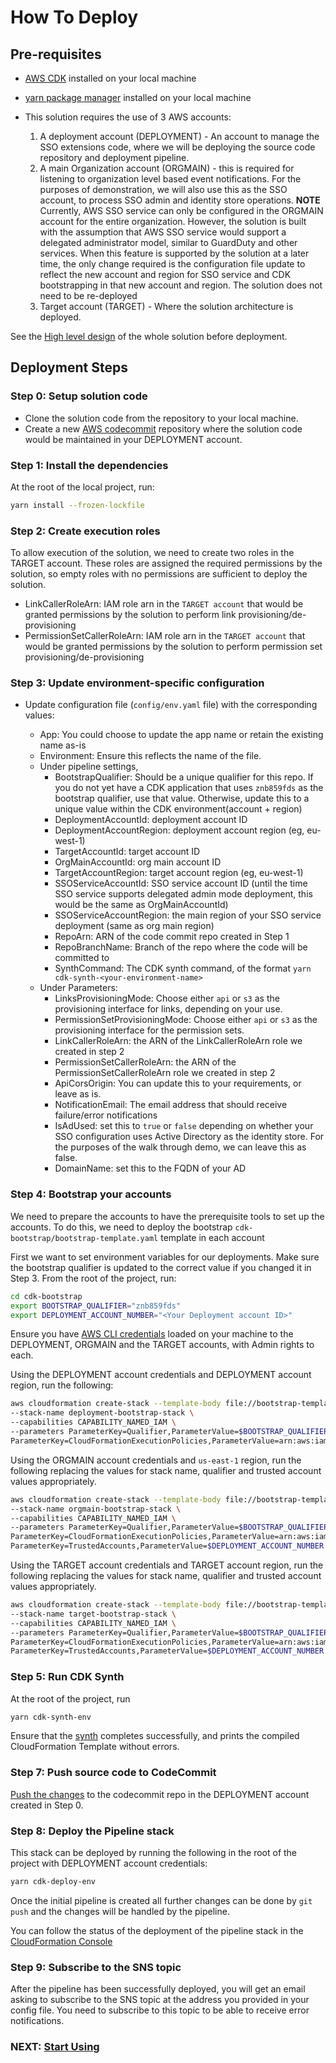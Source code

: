 # How To Deploy

## Pre-requisites

- [AWS CDK](https://github.com/aws/aws-cdk) installed on your local machine
- [yarn package manager](https://yarnpkg.com/getting-started/install) installed on your local machine
- This solution requires the use of 3 AWS accounts:

  1. A deployment account (DEPLOYMENT) - An account to manage the SSO extensions code, where we will be deploying the source code repository and deployment pipeline.
  2. A main Organization account (ORGMAIN) - this is required for listening to organization level based event notifications. For the purposes of demonstration, we will also use this as the SSO account, to process SSO admin and identity store operations.
     **NOTE**
     Currently, AWS SSO service can only be configured in the ORGMAIN account for the entire organization. However, the solution is built with the assumption that AWS SSO service would support a delegated administrator model, similar to GuardDuty and other services. When this feature is supported by the solution at a later time, the only change required is the configuration file update to reflect the new account and region for SSO service and CDK bootstrapping in that new account and region. The solution does not need to be re-deployed
  3. Target account (TARGET) - Where the solution architecture is deployed.

See the [High level design](../images/aws-sso-extensions-for-enterprise-overview.png) of the whole solution before deployment.

## Deployment Steps

### Step 0: Setup solution code

- Clone the solution code from the repository to your local machine.
- Create a new [AWS codecommit](https://aws.amazon.com/codecommit/) repository where the solution code would be maintained in your DEPLOYMENT account.

### Step 1: Install the dependencies

At the root of the local project, run:

```bash
yarn install --frozen-lockfile
```

### Step 2: Create execution roles

To allow execution of the solution, we need to create two roles in the TARGET account. These roles are assigned the required permissions by the solution, so empty roles with no permissions are sufficient to deploy the solution.

- LinkCallerRoleArn: IAM role arn in the `TARGET account` that would be granted permissions by the solution to perform link provisioning/de-provisioning
- PermissionSetCallerRoleArn: IAM role arn in the `TARGET account` that would be granted permissions by the solution to perform permission set provisioning/de-provisioning

### Step 3: Update environment-specific configuration

- Update configuration file (`config/env.yaml` file) with the corresponding values:

  - App: You could choose to update the app name or retain the existing name as-is
  - Environment: Ensure this reflects the name of the file.
  - Under pipeline settings,
    - BootstrapQualifier: Should be a unique qualifier for this repo. If you do not yet have a CDK application that uses `znb859fds` as the bootstrap qualifier, use that value. Otherwise, update this to a unique value within the CDK environment(account + region)
    - DeploymentAccountId: deployment account ID
    - DeploymentAccountRegion: deployment account region (eg, eu-west-1)
    - TargetAccountId: target account ID
    - OrgMainAccountId: org main account ID
    - TargetAccountRegion: target account region (eg, eu-west-1)
    - SSOServiceAccountId: SSO service account ID (until the time SSO service supports delegated admin mode deployment, this would be the same as OrgMainAccountId)
    - SSOServiceAccountRegion: the main region of your SSO service deployment (same as org main region)
    - RepoArn: ARN of the code commit repo created in Step 1
    - RepoBranchName: Branch of the repo where the code will be committed to
    - SynthCommand: The CDK synth command, of the format `yarn cdk-synth-<your-environment-name>`
  - Under Parameters:
    - LinksProvisioningMode: Choose either `api` or `s3` as the provisioning interface for links, depending on your use.
    - PermissionSetProvisioningMode: Choose either `api` or `s3` as the provisioning interface for the permission sets.
    - LinkCallerRoleArn: the ARN of the LinkCallerRoleArn role we created in step 2
    - PermissionSetCallerRoleArn: the ARN of the PermissionSetCallerRoleArn role we created in step 2
    - ApiCorsOrigin: You can update this to your requirements, or leave as is.
    - NotificationEmail: The email address that should receive failure/error notifications
    - IsAdUsed: set this to `true` or `false` depending on whether your SSO configuration uses Active Directory as the identity store. For the purposes of the walk through demo, we can leave this as false.
    - DomainName: set this to the FQDN of your AD

### Step 4: Bootstrap your accounts

We need to prepare the accounts to have the prerequisite tools to set up the accounts. To do this, we need to deploy the bootstrap `cdk-bootstrap/bootstrap-template.yaml` template in each account

First we want to set environment variables for our deployments. Make sure the bootstrap qualifier is updated to the correct value if you changed it in Step 3. From the root of the project, run:

```bash
cd cdk-bootstrap
export BOOTSTRAP_QUALIFIER="znb859fds"
export DEPLOYMENT_ACCOUNT_NUMBER="<Your Deployment account ID>"
```

Ensure you have [AWS CLI credentials](https://docs.aws.amazon.com/cli/latest/userguide/cli-configure-files.html) loaded on your machine to the DEPLOYMENT, ORGMAIN and the TARGET accounts, with Admin rights to each.

Using the DEPLOYMENT account credentials and DEPLOYMENT account region, run the following:

```bash
aws cloudformation create-stack --template-body file://bootstrap-template.yml \
--stack-name deployment-bootstrap-stack \
--capabilities CAPABILITY_NAMED_IAM \
--parameters ParameterKey=Qualifier,ParameterValue=$BOOTSTRAP_QUALIFIER \
ParameterKey=CloudFormationExecutionPolicies,ParameterValue=arn:aws:iam::aws:policy/AdministratorAccess
```

Using the ORGMAIN account credentials and `us-east-1` region, run the following replacing the values for stack name, qualifier and trusted account values appropriately.

```bash
aws cloudformation create-stack --template-body file://bootstrap-template.yml \
--stack-name orgmain-bootstrap-stack \
--capabilities CAPABILITY_NAMED_IAM \
--parameters ParameterKey=Qualifier,ParameterValue=$BOOTSTRAP_QUALIFIER \
ParameterKey=CloudFormationExecutionPolicies,ParameterValue=arn:aws:iam::aws:policy/AdministratorAccess \
ParameterKey=TrustedAccounts,ParameterValue=$DEPLOYMENT_ACCOUNT_NUMBER
```

Using the TARGET account credentials and TARGET account region, run the following replacing the values for stack name, qualifier and trusted account values appropriately.

```bash
aws cloudformation create-stack --template-body file://bootstrap-template.yml \
--stack-name target-bootstrap-stack \
--capabilities CAPABILITY_NAMED_IAM \
--parameters ParameterKey=Qualifier,ParameterValue=$BOOTSTRAP_QUALIFIER \
ParameterKey=CloudFormationExecutionPolicies,ParameterValue=arn:aws:iam::aws:policy/AdministratorAccess \
ParameterKey=TrustedAccounts,ParameterValue=$DEPLOYMENT_ACCOUNT_NUMBER
```

### Step 5: Run CDK Synth

At the root of the project, run

```bash
yarn cdk-synth-env
```

Ensure that the [synth](https://docs.aws.amazon.com/cdk/latest/guide/hello_world.html#hello_world_tutorial_synth) completes successfully, and prints the compiled CloudFormation Template without errors.

### Step 7: Push source code to CodeCommit

[Push the changes](https://docs.aws.amazon.com/codecommit/latest/userguide/getting-started.html#getting-started-init-repo) to the codecommit repo in the DEPLOYMENT account created in Step 0.

### Step 8: Deploy the Pipeline stack

This stack can be deployed by running the following in the root of the project with DEPLOYMENT account credentials:

```bash
yarn cdk-deploy-env
```

Once the initial pipeline is created all further changes can be done by `git push` and the changes will be handled by the pipeline.

You can follow the status of the deployment of the pipeline stack in the [CloudFormation Console](https://us-east-1.console.aws.amazon.com/cloudformation)

### Step 9: Subscribe to the SNS topic

After the pipeline has been successfully deployed, you will get an email asking to subscribe to the SNS topic at the address you provided in your config file. You need to subscribe to this topic to be able to receive error notifications.

### NEXT: [Start Using](https://studio.us-east-1.prod.workshops.aws/preview/67ce7a7b-48aa-4b83-b9d4-98c3babbef8d/builds/67a01a15-d723-48bb-8412-5123efad201a/en-US/)
